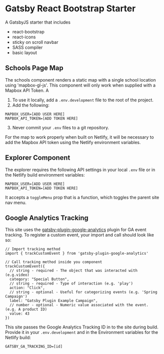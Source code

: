 # Gatsby React Bootstrap Starter

A GatsbyJS starter that includes

- react-bootstrap
- react-icons
- sticky on scroll navbar
- SASS compiler
- basic layout

## Schools Page Map

The schools component renders a static map with a single school location using 'mapbox-gl-js'. This component will only work when supplied with a Mapbox API Token. A

1. To use it locally, add a `.env.development` file to the root of the project. 
2. Add the following: 
```
MAPBOX_USER=[ADD USER HERE]
MAPBOX_API_TOKEN=[ADD TOKEN HERE]
```
3. Never commit your `.env` files to a git repository.

For the map to work properly when built on Netlify, it will be necessary to add the Mapbox API token using the Netlify environment variables. 

## Explorer Component

The explorer requires the following API settings in your local `.env` file or in the Netlify build environment variables: 

```
MAPBOX_USER=[ADD USER HERE]
MAPBOX_API_TOKEN=[ADD TOKEN HERE]
```

It accepts a `toggleMenu` prop that is a function, which toggles the parent site nav menu.

## Google Analytics Tracking

This site uses the [gatsby-plugin-google-analytics](https://www.gatsbyjs.org/packages/gatsby-plugin-google-analytics/) plugin for GA event tracking. To register a custom event, your import and call should look like so: 

```
// Import tracking method
import { trackCustomEvent } from 'gatsby-plugin-google-analytics'

// Call tracking method inside you component
trackCustomEvent({
  // string - required - The object that was interacted with (e.g.video)
  category: "Special Button",
  // string - required - Type of interaction (e.g. 'play')
  action: "Click",
  // string - optional - Useful for categorizing events (e.g. 'Spring Campaign')
  label: "Gatsby Plugin Example Campaign",
  // number - optional - Numeric value associated with the event. (e.g. A product ID)
  value: 43
})
```

This site passes the Google Analytics Tracking ID in to the site during build. Provide it in your `.env.development` and in the Environment variables for the Netlify build: 

```
GATSBY_GA_TRACKING_ID=[id]
```
